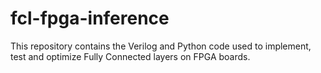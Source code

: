 # fcl-fpga-inference
This repository contains the Verilog and Python code used to implement, test and optimize Fully Connected layers on FPGA boards.
